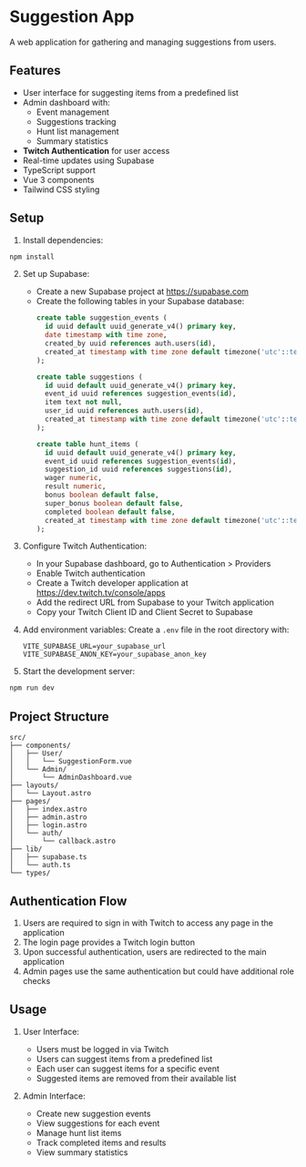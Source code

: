 # Suggestion App

A web application for gathering and managing suggestions from users.

## Features

- User interface for suggesting items from a predefined list
- Admin dashboard with:
  - Event management
  - Suggestions tracking
  - Hunt list management
  - Summary statistics
- **Twitch Authentication** for user access
- Real-time updates using Supabase
- TypeScript support
- Vue 3 components
- Tailwind CSS styling

## Setup

1. Install dependencies:
```bash
npm install
```

2. Set up Supabase:
   - Create a new Supabase project at https://supabase.com
   - Create the following tables in your Supabase database:
     ```sql
     create table suggestion_events (
       id uuid default uuid_generate_v4() primary key,
       date timestamp with time zone,
       created_by uuid references auth.users(id),
       created_at timestamp with time zone default timezone('utc'::text, now()) not null
     );

     create table suggestions (
       id uuid default uuid_generate_v4() primary key,
       event_id uuid references suggestion_events(id),
       item text not null,
       user_id uuid references auth.users(id),
       created_at timestamp with time zone default timezone('utc'::text, now()) not null
     );

     create table hunt_items (
       id uuid default uuid_generate_v4() primary key,
       event_id uuid references suggestion_events(id),
       suggestion_id uuid references suggestions(id),
       wager numeric,
       result numeric,
       bonus boolean default false,
       super_bonus boolean default false,
       completed boolean default false,
       created_at timestamp with time zone default timezone('utc'::text, now()) not null
     );
     ```

3. Configure Twitch Authentication:
   - In your Supabase dashboard, go to Authentication > Providers
   - Enable Twitch authentication
   - Create a Twitch developer application at https://dev.twitch.tv/console/apps
   - Add the redirect URL from Supabase to your Twitch application
   - Copy your Twitch Client ID and Client Secret to Supabase

4. Add environment variables:
   Create a `.env` file in the root directory with:
   ```
   VITE_SUPABASE_URL=your_supabase_url
   VITE_SUPABASE_ANON_KEY=your_supabase_anon_key
   ```

5. Start the development server:
```bash
npm run dev
```

## Project Structure

```
src/
├── components/
│   ├── User/
│   │   └── SuggestionForm.vue
│   └── Admin/
│       └── AdminDashboard.vue
├── layouts/
│   └── Layout.astro
├── pages/
│   ├── index.astro
│   ├── admin.astro
│   ├── login.astro
│   └── auth/
│       └── callback.astro
├── lib/
│   ├── supabase.ts
│   └── auth.ts
└── types/
```

## Authentication Flow

1. Users are required to sign in with Twitch to access any page in the application
2. The login page provides a Twitch login button
3. Upon successful authentication, users are redirected to the main application
4. Admin pages use the same authentication but could have additional role checks

## Usage

1. User Interface:
   - Users must be logged in via Twitch
   - Users can suggest items from a predefined list
   - Each user can suggest items for a specific event
   - Suggested items are removed from their available list

2. Admin Interface:
   - Create new suggestion events
   - View suggestions for each event
   - Manage hunt list items
   - Track completed items and results
   - View summary statistics
